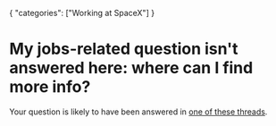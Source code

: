 {
    "categories": ["Working at SpaceX"]
}

# My jobs-related question isn't answered here: where can I find more info?

Your question is likely to have been answered in [one of these threads](https://redd.it/4hh200).
